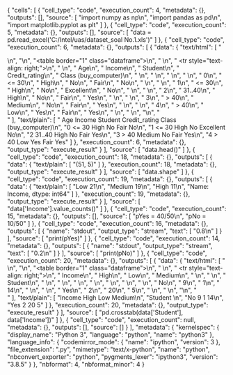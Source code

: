{
 "cells": [
  {
   "cell_type": "code",
   "execution_count": 4,
   "metadata": {},
   "outputs": [],
   "source": [
    "import numpy as np\n",
    "import pandas as pd\n",
    "import matplotlib.pyplot as plt"
   ]
  },
  {
   "cell_type": "code",
   "execution_count": 5,
   "metadata": {},
   "outputs": [],
   "source": [
    "data = pd.read_excel('C:/Intel/uas/dataset_soal No.1.xls')"
   ]
  },
  {
   "cell_type": "code",
   "execution_count": 6,
   "metadata": {},
   "outputs": [
    {
     "data": {
      "text/html": [
       "<div>\n",
       "<style scoped>\n",
       "    .dataframe tbody tr th:only-of-type {\n",
       "        vertical-align: middle;\n",
       "    }\n",
       "\n",
       "    .dataframe tbody tr th {\n",
       "        vertical-align: top;\n",
       "    }\n",
       "\n",
       "    .dataframe thead th {\n",
       "        text-align: right;\n",
       "    }\n",
       "</style>\n",
       "<table border=\"1\" class=\"dataframe\">\n",
       "  <thead>\n",
       "    <tr style=\"text-align: right;\">\n",
       "      <th></th>\n",
       "      <th>Age</th>\n",
       "      <th>Income</th>\n",
       "      <th>Student</th>\n",
       "      <th>Credit_rating</th>\n",
       "      <th>Class (buy_computer)</th>\n",
       "    </tr>\n",
       "  </thead>\n",
       "  <tbody>\n",
       "    <tr>\n",
       "      <th>0</th>\n",
       "      <td>&lt;= 30</td>\n",
       "      <td>High</td>\n",
       "      <td>No</td>\n",
       "      <td>Fair</td>\n",
       "      <td>No</td>\n",
       "    </tr>\n",
       "    <tr>\n",
       "      <th>1</th>\n",
       "      <td>&lt;= 30</td>\n",
       "      <td>High</td>\n",
       "      <td>No</td>\n",
       "      <td>Excellent</td>\n",
       "      <td>No</td>\n",
       "    </tr>\n",
       "    <tr>\n",
       "      <th>2</th>\n",
       "      <td>31..40</td>\n",
       "      <td>High</td>\n",
       "      <td>No</td>\n",
       "      <td>Fair</td>\n",
       "      <td>Yes</td>\n",
       "    </tr>\n",
       "    <tr>\n",
       "      <th>3</th>\n",
       "      <td>&gt; 40</td>\n",
       "      <td>Medium</td>\n",
       "      <td>No</td>\n",
       "      <td>Fair</td>\n",
       "      <td>Yes</td>\n",
       "    </tr>\n",
       "    <tr>\n",
       "      <th>4</th>\n",
       "      <td>&gt; 40</td>\n",
       "      <td>Low</td>\n",
       "      <td>Yes</td>\n",
       "      <td>Fair</td>\n",
       "      <td>Yes</td>\n",
       "    </tr>\n",
       "  </tbody>\n",
       "</table>\n",
       "</div>"
      ],
      "text/plain": [
       "      Age  Income Student Credit_rating Class (buy_computer)\n",
       "0   <= 30    High      No          Fair                   No\n",
       "1   <= 30    High      No     Excellent                   No\n",
       "2  31..40    High      No          Fair                  Yes\n",
       "3    > 40  Medium      No          Fair                  Yes\n",
       "4    > 40     Low     Yes          Fair                  Yes"
      ]
     },
     "execution_count": 6,
     "metadata": {},
     "output_type": "execute_result"
    }
   ],
   "source": [
    "data.head()"
   ]
  },
  {
   "cell_type": "code",
   "execution_count": 18,
   "metadata": {},
   "outputs": [
    {
     "data": {
      "text/plain": [
       "(51, 5)"
      ]
     },
     "execution_count": 18,
     "metadata": {},
     "output_type": "execute_result"
    }
   ],
   "source": [
    "data.shape"
   ]
  },
  {
   "cell_type": "code",
   "execution_count": 19,
   "metadata": {},
   "outputs": [
    {
     "data": {
      "text/plain": [
       "Low       21\n",
       "Medium    19\n",
       "High      11\n",
       "Name: Income, dtype: int64"
      ]
     },
     "execution_count": 19,
     "metadata": {},
     "output_type": "execute_result"
    }
   ],
   "source": [
    "data['Income'].value_counts()"
   ]
  },
  {
   "cell_type": "code",
   "execution_count": 15,
   "metadata": {},
   "outputs": [],
   "source": [
    "pYes = 40/50\n",
    "pNo = 10/50"
   ]
  },
  {
   "cell_type": "code",
   "execution_count": 16,
   "metadata": {},
   "outputs": [
    {
     "name": "stdout",
     "output_type": "stream",
     "text": [
      "0.8\n"
     ]
    }
   ],
   "source": [
    "print(pYes)"
   ]
  },
  {
   "cell_type": "code",
   "execution_count": 14,
   "metadata": {},
   "outputs": [
    {
     "name": "stdout",
     "output_type": "stream",
     "text": [
      "0.2\n"
     ]
    }
   ],
   "source": [
    "print(pNo)"
   ]
  },
  {
   "cell_type": "code",
   "execution_count": 20,
   "metadata": {},
   "outputs": [
    {
     "data": {
      "text/html": [
       "<div>\n",
       "<style scoped>\n",
       "    .dataframe tbody tr th:only-of-type {\n",
       "        vertical-align: middle;\n",
       "    }\n",
       "\n",
       "    .dataframe tbody tr th {\n",
       "        vertical-align: top;\n",
       "    }\n",
       "\n",
       "    .dataframe thead th {\n",
       "        text-align: right;\n",
       "    }\n",
       "</style>\n",
       "<table border=\"1\" class=\"dataframe\">\n",
       "  <thead>\n",
       "    <tr style=\"text-align: right;\">\n",
       "      <th>Income</th>\n",
       "      <th>High</th>\n",
       "      <th>Low</th>\n",
       "      <th>Medium</th>\n",
       "    </tr>\n",
       "    <tr>\n",
       "      <th>Student</th>\n",
       "      <th></th>\n",
       "      <th></th>\n",
       "      <th></th>\n",
       "    </tr>\n",
       "  </thead>\n",
       "  <tbody>\n",
       "    <tr>\n",
       "      <th>No</th>\n",
       "      <td>9</td>\n",
       "      <td>1</td>\n",
       "      <td>14</td>\n",
       "    </tr>\n",
       "    <tr>\n",
       "      <th>Yes</th>\n",
       "      <td>2</td>\n",
       "      <td>20</td>\n",
       "      <td>5</td>\n",
       "    </tr>\n",
       "  </tbody>\n",
       "</table>\n",
       "</div>"
      ],
      "text/plain": [
       "Income   High  Low  Medium\n",
       "Student                   \n",
       "No          9    1      14\n",
       "Yes         2   20       5"
      ]
     },
     "execution_count": 20,
     "metadata": {},
     "output_type": "execute_result"
    }
   ],
   "source": [
    "pd.crosstab(data['Student'], data['Income'])"
   ]
  },
  {
   "cell_type": "code",
   "execution_count": null,
   "metadata": {},
   "outputs": [],
   "source": []
  }
 ],
 "metadata": {
  "kernelspec": {
   "display_name": "Python 3",
   "language": "python",
   "name": "python3"
  },
  "language_info": {
   "codemirror_mode": {
    "name": "ipython",
    "version": 3
   },
   "file_extension": ".py",
   "mimetype": "text/x-python",
   "name": "python",
   "nbconvert_exporter": "python",
   "pygments_lexer": "ipython3",
   "version": "3.8.5"
  }
 },
 "nbformat": 4,
 "nbformat_minor": 4
}
